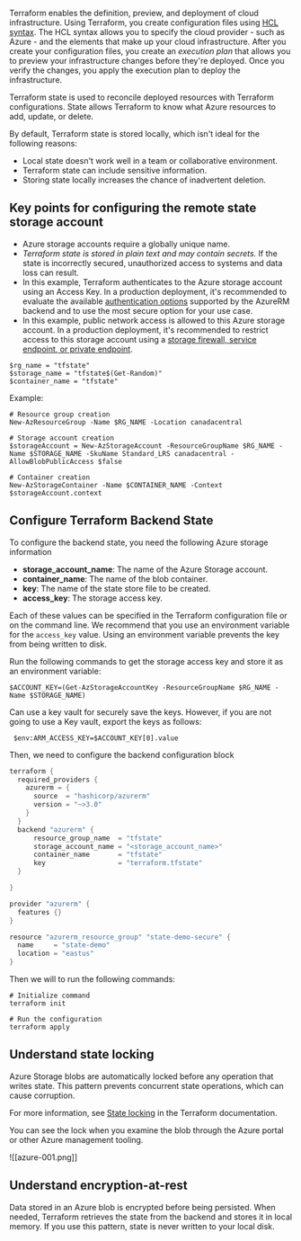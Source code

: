 
Terraform enables the definition, preview, and deployment of cloud infrastructure. Using Terraform, you create configuration files using [HCL syntax](https://developer.hashicorp.com/terraform/language/syntax/configuration). The HCL syntax allows you to specify the cloud provider - such as Azure - and the elements that make up your cloud infrastructure. After you create your configuration files, you create an _execution plan_ that allows you to preview your infrastructure changes before they're deployed. Once you verify the changes, you apply the execution plan to deploy the infrastructure.

Terraform state is used to reconcile deployed resources with Terraform configurations. State allows Terraform to know what Azure resources to add, update, or delete.

By default, Terraform state is stored locally, which isn't ideal for the following reasons:

- Local state doesn't work well in a team or collaborative environment.
- Terraform state can include sensitive information.
- Storing state locally increases the chance of inadvertent deletion.

## Key points for configuring the remote state storage account

- Azure storage accounts require a globally unique name. 
- *Terraform state is stored in plain text and may contain secrets.* If the state is incorrectly secured, unauthorized access to systems and data loss can result.
- In this example, Terraform authenticates to the Azure storage account using an Access Key. In a production deployment, it's recommended to evaluate the available [authentication options](https://developer.hashicorp.com/terraform/language/settings/backends/azurerm) supported by the AzureRM backend and to use the most secure option for your use case.
- In this example, public network access is allowed to this Azure storage account. In a production deployment, it's recommended to restrict access to this storage account using a [storage firewall, service endpoint, or private endpoint](https://learn.microsoft.com/en-us/azure/storage/common/storage-network-security).


```shell
$rg_name = "tfstate"
$storage_name = "tfstate$(Get-Random)"
$container_name = "tfstate"
```

Example:

```SHELL
# Resource group creation
New-AzResourceGroup -Name $RG_NAME -Location canadacentral

# Storage account creation
$storageAccount = New-AzStorageAccount -ResourceGroupName $RG_NAME -Name $STORAGE_NAME -SkuName Standard_LRS canadacentral -AllowBlobPublicAccess $false

# Container creation
New-AzStorageContainer -Name $CONTAINER_NAME -Context $storageAccount.context

```
## Configure Terraform Backend State

To configure the backend state, you need the following Azure storage information

- **storage_account_name**: The name of the Azure Storage account.
- **container_name**: The name of the blob container.
- **key**: The name of the state store file to be created.
- **access_key**: The storage access key.

Each of these values can be specified in the Terraform configuration file or on the command line. We recommend that you use an environment variable for the `access_key` value. Using an environment variable prevents the key from being written to disk.

Run the following commands to get the storage access key and store it as an environment variable:

```SHELL
$ACCOUNT_KEY=(Get-AzStorageAccountKey -ResourceGroupName $RG_NAME -Name $STORAGE_NAME)
```

Can use a key vault for securely save the keys. However, if you are not going to use a Key vault, export the keys as follows:

```SHELL
 $env:ARM_ACCESS_KEY=$ACCOUNT_KEY[0].value
```

Then, we need to configure the backend configuration block

```C#
terraform {
  required_providers {
    azurerm = {
      source  = "hashicorp/azurerm"
      version = "~>3.0"
    }
  }
  backend "azurerm" {
      resource_group_name  = "tfstate"
      storage_account_name = "<storage_account_name>"
      container_name       = "tfstate"
      key                  = "terraform.tfstate"
  }

}

provider "azurerm" {
  features {}
}

resource "azurerm_resource_group" "state-demo-secure" {
  name     = "state-demo"
  location = "eastus"
}
```

Then we will to run the following commands:

```SHELL
# Initialize command
terraform init

# Run the configuration
terraform apply
```

## Understand state locking

Azure Storage blobs are automatically locked before any operation that writes state. This pattern prevents concurrent state operations, which can cause corruption.

For more information, see [State locking](https://www.terraform.io/docs/state/locking.html) in the Terraform documentation.

You can see the lock when you examine the blob through the Azure portal or other Azure management tooling.

![[azure-001.png]]

## Understand encryption-at-rest

Data stored in an Azure blob is encrypted before being persisted. When needed, Terraform retrieves the state from the backend and stores it in local memory. If you use this pattern, state is never written to your local disk.